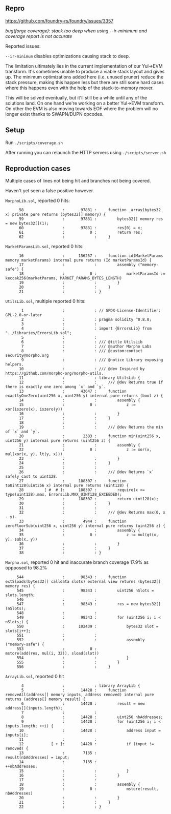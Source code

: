## Repro

https://github.com/foundry-rs/foundry/issues/3357

_bug(forge coverage): stack too deep when using --ir-minimum and coverage report is not accurate_

Reported issues:

`--ir-minimum` disables optimizations causing stack to deep.

The limitation ultimately lies in the current implementation of our Yul->EVM transform. It's sometimes unable to produce a viable stack layout and gives up. The minimum optimizations added here (i.e. unused pruner) reduce the stack pressure, making this happen less but there are still some hard cases where this happens even with the help of the stack-to-memory mover.

This will be solved eventually, but it'll still be a while until any of the solutions land. On one hand we're working on a better Yul->EVM transform. On other the EVM is also moving towards EOF where the problem will no longer exist thanks to SWAPN/DUPN opcodes.

## Setup

Run `./scripts/coverage.sh`

After running you can relaunch the HTTP servers using `./scripts/server.sh`

## Reproduction cases

Multiple cases of lines not being hit and branches not being covered.

Haven't yet seen a false positive however.

`MorphoLib.sol`, reported 0 hits:

```
      58                 :       97831 :     function _array(bytes32 x) private pure returns (bytes32[] memory) {
      59                 :       97831 :         bytes32[] memory res = new bytes32[](1);
      60                 :       97831 :         res[0] = x;
      61                 :           0 :         return res;
      62                 :             :     }
```

`MarketParamsLib.sol`, reported 0 hits:

```
      16                 :      156257 :     function id(MarketParams memory marketParams) internal pure returns (Id marketParamsId) {
      17                 :             :         assembly ("memory-safe") {
      18                 :           0 :             marketParamsId := keccak256(marketParams, MARKET_PARAMS_BYTES_LENGTH)
      19                 :             :         }
      20                 :             :     }
      21                 :             : }
```

`UtilsLib.sol`, multiple reported 0 hits:

```
       1                 :             : // SPDX-License-Identifier: GPL-2.0-or-later
       2                 :             : pragma solidity ^0.8.0;
       3                 :             : 
       4                 :             : import {ErrorsLib} from "../libraries/ErrorsLib.sol";
       5                 :             : 
       6                 :             : /// @title UtilsLib
       7                 :             : /// @author Morpho Labs
       8                 :             : /// @custom:contact security@morpho.org
       9                 :             : /// @notice Library exposing helpers.
      10                 :             : /// @dev Inspired by https://github.com/morpho-org/morpho-utils.
      11                 :             : library UtilsLib {
      12                 :             :     /// @dev Returns true if there is exactly one zero among `x` and `y`.
      13                 :       43647 :     function exactlyOneZero(uint256 x, uint256 y) internal pure returns (bool z) {
      14                 :             :         assembly {
      15                 :           0 :             z := xor(iszero(x), iszero(y))
      16                 :             :         }
      17                 :             :     }
      18                 :             : 
      19                 :             :     /// @dev Returns the min of `x` and `y`.
      20                 :        2383 :     function min(uint256 x, uint256 y) internal pure returns (uint256 z) {
      21                 :             :         assembly {
      22                 :           0 :             z := xor(x, mul(xor(x, y), lt(y, x)))
      23                 :             :         }
      24                 :             :     }
      25                 :             : 
      26                 :             :     /// @dev Returns `x` safely cast to uint128.
      27                 :      188307 :     function toUint128(uint256 x) internal pure returns (uint128) {
      28         [ #  # ]:      188307 :         require(x <= type(uint128).max, ErrorsLib.MAX_UINT128_EXCEEDED);
      29                 :      188307 :         return uint128(x);
      30                 :             :     }
      31                 :             : 
      32                 :             :     /// @dev Returns max(0, x - y).
      33                 :        4944 :     function zeroFloorSub(uint256 x, uint256 y) internal pure returns (uint256 z) {
      34                 :             :         assembly {
      35                 :           0 :             z := mul(gt(x, y), sub(x, y))
      36                 :             :         }
      37                 :             :     }
      38                 :             : }
```

`Morpho.sol`, reported 0 hit and inaccurate branch coverage 17.9% as oppposed to 98.2%


```
     544                 :       98343 :     function extSloads(bytes32[] calldata slots) external view returns (bytes32[] memory res) {
     545                 :       98343 :         uint256 nSlots = slots.length;
     546                 :             : 
     547                 :       98343 :         res = new bytes32[](nSlots);
     548                 :             : 
     549                 :       98343 :         for (uint256 i; i < nSlots;) {
     550                 :      102439 :             bytes32 slot = slots[i++];
     551                 :             : 
     552                 :             :             assembly ("memory-safe") {
     553                 :           0 :                 mstore(add(res, mul(i, 32)), sload(slot))
     554                 :             :             }
     555                 :             :         }
     556                 :             :     }
```

`ArrayLib.sol`, reported 0 hit

```
       4                 :             : library ArrayLib {
       5                 :       14428 :     function removeAll(address[] memory inputs, address removed) internal pure returns (address[] memory result) {
       6                 :       14428 :         result = new address[](inputs.length);
       7                 :             : 
       8                 :       14428 :         uint256 nbAddresses;
       9                 :       14428 :         for (uint256 i; i < inputs.length; ++i) {
      10                 :       14428 :             address input = inputs[i];
      11                 :             : 
      12            [ + ]:       14428 :             if (input != removed) {
      13                 :        7135 :                 result[nbAddresses] = input;
      14                 :        7135 :                 ++nbAddresses;
      15                 :             :             }
      16                 :             :         }
      17                 :             : 
      18                 :             :         assembly {
      19                 :           0 :             mstore(result, nbAddresses)
      20                 :             :         }
      21                 :             :     }
      22                 :             : }
```
